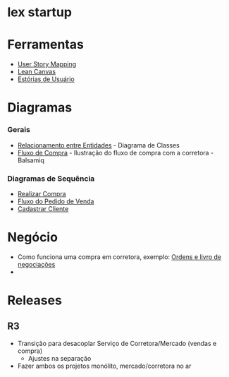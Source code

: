 # lex startup

# Ferramentas
- [User Story Mapping](https://miro.com/app/board/o9J_k0ouqRY=/?share_link_id=567794541243)
- [Lean Canvas](https://next.canvanizer.com/canvas/rByhRwN6r1GFg)
- [Estórias de Usuário](https://github.com/lex-860/main/blob/main/user-stories.md)

# Diagramas


### Gerais 
- [Relacionamento entre Entidades](https://miro.com/app/board/uXjVOjCNgsU=/?share_link_id=412342066378) - Diagrama de Classes
- [Fluxo de Compra](https://balsamiq.cloud/s96ib5a/pg260a7) - Ilustração do fluxo de compra com a corretora - Balsamiq

### Diagramas de Sequência
- [Realizar Compra](https://swimlanes.io/d/sNVVBuMZD)
- [Fluxo do Pedido de Venda](https://swimlanes.io/d/Z-tQUZG8f) 
- [Cadastrar Cliente](https://swimlanes.io/d/gWjA7MGK_)

# Negócio
- Como funciona uma compra em corretora, exemplo: [Ordens e livro de negociações](https://www.mercadobitcoin.com.br/info/execucao-ordem)
- 

# Releases
## R3
- Transição para desacoplar Serviço de Corretora/Mercado (vendas e compra)
  -  Ajustes na separação
- Fazer ambos os projetos monólito, mercado/corretora no ar 
